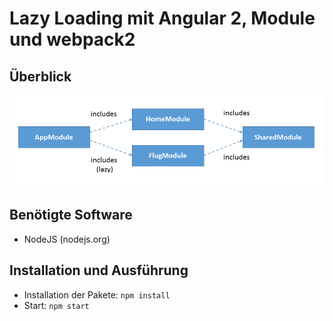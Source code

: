 # Lazy Loading mit Angular 2, Module und webpack2

## Überblick

![Lazy Loading](lazy-modules-overview.png)

## Benötigte Software

- NodeJS (nodejs.org)

## Installation und Ausführung

- Installation der Pakete: ``npm install``
- Start: ``npm start``